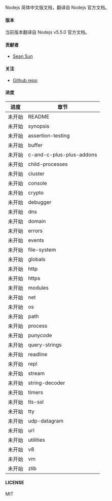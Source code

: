 Nodejs 简体中文版文档，翻译自 Nodejs 官方文档。

#### 版本

当前版本翻译自 Nodejs v5.5.0 官方文档。

#### 贡献者

- [Sean Sun](http://pinggod.com)

#### 关注

- [Github repo](https://github.com/pinggod/node-doc)

#### 进度

|   进度    |     章节              |
|:---------:|----------------------|
|  未开始   |  README  |
|  未开始   |  synopsis  |
|  未开始   |  assertion-testing  |
|  未开始   |  buffer  |
|  未开始   |  c-and-c-plus-plus-addons  |
|  未开始   |  child-processes  |
|  未开始   |  cluster  |
|  未开始   |  console  |
|  未开始   |  crypto  |
|  未开始   |  debugger  |
|  未开始   |  dns  |
|  未开始   |  domain  |
|  未开始   |  errors  |
|  未开始   |  events  |
|  未开始   |  file-system  |
|  未开始   |  globals  |
|  未开始   |  http  |
|  未开始   |  https  |
|  未开始   |  modules  |
|  未开始   |  net  |
|  未开始   |  os  |
|  未开始   |  path  |
|  未开始   |  process  |
|  未开始   |  punycode  |
|  未开始   |  query-strings  |
|  未开始   |  readline  |
|  未开始   |  repl  |
|  未开始   |  stream  |
|  未开始   |  string-decoder  |
|  未开始   |  timers  |
|  未开始   |  tls-ssl  |
|  未开始   |  tty  |
|  未开始   |  udp-datagram  |
|  未开始   |  url  |
|  未开始   |  utilities  |
|  未开始   |  v8  |
|  未开始   |  vm  |
|  未开始   |  zlib  |

#### LICENSE

MIT